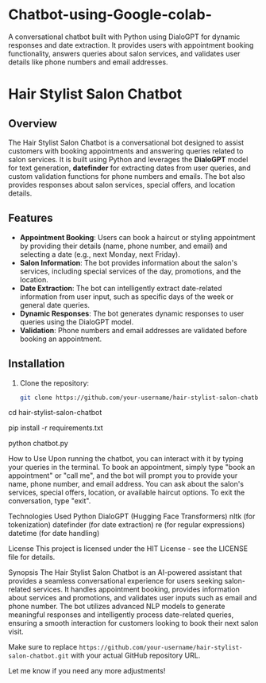 # Chatbot-using-Google-colab-

A conversational chatbot built with Python using DialoGPT for dynamic responses and date extraction. It provides users with appointment booking functionality, answers queries about salon services, and validates user details like phone numbers and email addresses.

# Hair Stylist Salon Chatbot

## Overview
The Hair Stylist Salon Chatbot is a conversational bot designed to assist customers with booking appointments and answering queries related to salon services. It is built using Python and leverages the **DialoGPT** model for text generation, **datefinder** for extracting dates from user queries, and custom validation functions for phone numbers and emails. The bot also provides responses about salon services, special offers, and location details.

## Features
- **Appointment Booking**: Users can book a haircut or styling appointment by providing their details (name, phone number, and email) and selecting a date (e.g., next Monday, next Friday).
- **Salon Information**: The bot provides information about the salon's services, including special services of the day, promotions, and the location.
- **Date Extraction**: The bot can intelligently extract date-related information from user input, such as specific days of the week or general date queries.
- **Dynamic Responses**: The bot generates dynamic responses to user queries using the DialoGPT model.
- **Validation**: Phone numbers and email addresses are validated before booking an appointment.

## Installation

1. Clone the repository:
   ```bash
   git clone https://github.com/your-username/hair-stylist-salon-chatbot.git

cd hair-stylist-salon-chatbot

pip install -r requirements.txt

python chatbot.py


How to Use
Upon running the chatbot, you can interact with it by typing your queries in the terminal.
To book an appointment, simply type "book an appointment" or "call me", and the bot will prompt you to provide your name, phone number, and email address.
You can ask about the salon's services, special offers, location, or available haircut options.
To exit the conversation, type "exit".

Technologies Used
Python
DialoGPT (Hugging Face Transformers)
nltk (for tokenization)
datefinder (for date extraction)
re (for regular expressions)
datetime (for date handling)

License
This project is licensed under the HIT License - see the LICENSE file for details.

Synopsis
The Hair Stylist Salon Chatbot is an AI-powered assistant that provides a seamless conversational experience for users seeking salon-related services. It handles appointment booking, provides information about services and promotions, and validates user inputs such as email and phone number. The bot utilizes advanced NLP models to generate meaningful responses and intelligently process date-related queries, ensuring a smooth interaction for customers looking to book their next salon visit.


Make sure to replace `https://github.com/your-username/hair-stylist-salon-chatbot.git` with your actual GitHub repository URL.

Let me know if you need any more adjustments!

